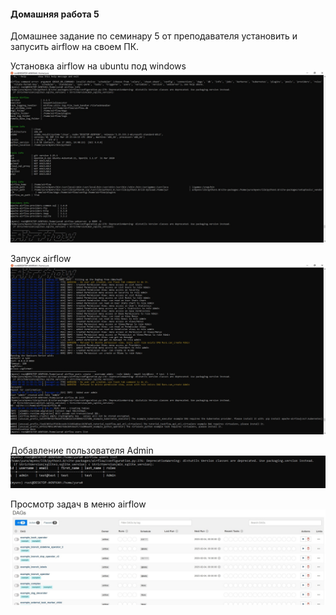 #### Домашняя работа 5
Домашнее задание по семинару 5 от преподавателя установить и запусить airflow
на своем ПК.

Установка airflow на ubuntu под windows
![уст](Установка_airflow.jpg)

Запуск airflow 
![зап](Запуск_airflow.jpg)

Добавление пользователя Admin
![польз](добавленый_пользователь.jpg)

Просмотр задач в меню airflow
![работа](Работа_airflow.jpg)

